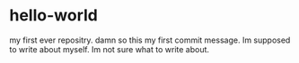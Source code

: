 # hello-world
my first ever repositry. damn
so this my first commit message. Im supposed to write about myself. Im not sure what to write about. 

